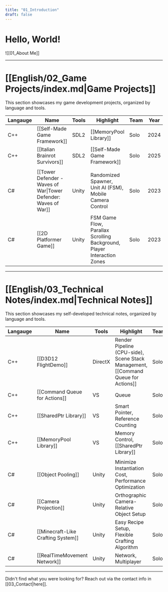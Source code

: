 ```yaml
---
title: "01_Introduction"
draft: false
---
```


# **Hello, World!**
![[01_About Me]]

---
# **[[English/02_Game Projects/index.md|Game Projects]]**
This section showcases my game development projects, organized by language and tools.

| **Langauge** | **Name**                                                        | **Tools** | **Highlight**                                                              | **Team** | **Year** |
| ------------ | --------------------------------------------------------------- | --------- | -------------------------------------------------------------------------- | -------- | -------- |
| C++          | [[Self-Made Game Framework]]                                    | SDL2      | [[MemoryPool Library]]                                                     | Solo     | 2024     |
| C++          | [[Italian Brainrot Survivors]]                                  | SDL2      | [[Self-Made Game Framework]]                                               | Solo     | 2025     |
|              |                                                                 |           |                                                                            |          |          |
| C#           | [[Tower Defender - Waves of War\|Tower Defender: Waves of War]] | Unity     | Randomized Spawner, <br>Unit AI (FSM), <br>Mobile Camera Control           | Solo     | 2023     |
| C#           | [[2D Platformer Game]]                                          | Unity     | FSM Game Flow, <br>Parallax Scrolling Background, Player Interaction Zones | Solo     | 2023     |

---
# **[[English/03_Technical Notes/index.md|Technical Notes]]**
This section showcases my self-developed technical notes, organized by language and tools.

| **Langauge** | **Name**                           | **Tools** | **Highlight**                                                                             | **Team** | **Year** |
| ------------ | ---------------------------------- | --------- | ----------------------------------------------------------------------------------------- | -------- | -------- |
| C++          | [[D3D12 FlightDemo]]               | DirectX   | Render Pipeline (CPU-side), <br>Scene Stack Management, <br>[[Command Queue for Actions]] | Solo     | 2024     |
| C++          | [[Command Queue for Actions]]      | VS        | Queue                                                                                     | Solo     | 2024     |
| C++          | [[SharedPtr Library]]              | VS        | Smart Pointer, <br>Reference Counting                                                     | Solo     | 2024     |
| C++          | [[MemoryPool Library]]             | VS        | Memory Control, <br>[[SharedPtr Library]]                                                 | Solo     | 2024     |
|              |                                    |           |                                                                                           |          |          |
| C#           | [[Object Pooling]]                 | Unity     | Minimize Instantiation Cost, <br>Performance Optimization                                 | Solo     | 2023     |
| C#           | [[Camera Projection]]              | Unity     | Orthographic Camera-Relative Object Setup                                                 | Solo     | 2023     |
| C#           | [[Minecraft-Like Crafting System]] | Unity     | Easy Recipe Setup, <br>Flexible Crafting Algorithm                                        | Solo     | 2023     |
| C#           | [[RealTimeMovement Network]]       | Unity     | Network, <br>Multiplayer                                                                  | Solo     | 2023     |

---
Didn't find what you were looking for? Reach out via the contact info in [[03_Contact|here]].